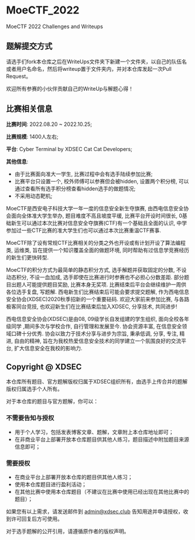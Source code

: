 # MoeCTF_2022
MoeCTF 2022 Challenges and Writeups

## 题解提交方式

请选手们fork本仓库之后在WriteUps文件夹下新建一个文件夹，以自己的队伍名或者用户名命名，然后将writeup置于文件夹内，并对本仓库发起一次Pull Request。

欢迎所有参赛的小伙伴贡献自己的WriteUp与解题心得！

## 比赛相关信息

**比赛时间**: 2022.08.20 ~ 2022.10.25;

**比赛规模**: 1400人左右;

**平台**: Cyber Terminal by XDSEC Cat Cat Developers;

**其他信息**:

   - 由于比赛面向准大一学生, 比赛过程中会有选手陆续参加比赛;
   - 比赛平台只设置一个, 校外师傅可以参赛但会被hidden, 设置两个积分榜, 可以通过查看所有选手积分榜查看hidden选手的做题情况;
   - 不采用动态靶机;

MoeCTF是西安电子科技大学一年一度的信息安全新生夺旗赛, 由西电信息安全协会面向全体准大学生举办, 题目难度不高且坡度平缓, 比赛平台开设时间很长, 0基础新生可以通过本次比赛对信息安全夺旗赛(CTF)有一个基础且全面的认识, 中学参加过一些CTF比赛的准大学生们也可以通过本次比赛重温CTF赛事.

MoeCTF除了设有常规CTF比赛相关的分类之外也开设或有计划开设了算法编程类, 运维类, 旨在提供一个知识覆盖全面的做题环境, 同时帮助有过信息学竞赛经历的新生们更快转型.

MoeCTF的积分方式为最简单的静态积分方式, 选手解题并获取固定的分数, 不设动态积分, 不设一血加成, 选手即使在比赛进行时参赛也不必担心分数差距. 部分题目出题人可能提供题目奖励, 比赛本身无奖项. 比赛结束后平台会继续维护一周供各位选手复盘, 写题解. 西电新生们比赛结束后可能会要求提交题解, 作为西电信息安全协会(XDSEC)2020秋季招新的一个重要砝码. 欢迎大家前来参加比赛, 与各路极客同台竞技, 也欢迎新生们在比赛结束后加入XDSEC, 分享技术, 共同进步!

西电信息安全协会(XDSEC)是由08, 09级学长自发组建的学生组织, 面向全校各年级同学 ,期间多次与学校合作, 自行管理和发展至今. 协会资源丰富, 在信息安全领域口碑十分优秀. 协会以致力于技术分享与进步为宗旨, 秉承低调, 分享, 专注, 精进, 自由的精神, 旨在为我校热爱信息安全技术的同学建立一个氛围良好的交流平台, 扩大信息安全在我校的影响力.

## Copyright @ XDSEC

本仓库所有题目、官方题解版权归属于XDSEC组织所有，由选手上传合并的题解版权归属选手个人所有。

对于本仓库的题目与官方题解，你可以：

### 不需要告知与授权

- 用于个人学习，包括发表博客文章、题解，文章附上本仓库地址即可；
- 在非商业平台上部署开放本仓库题目供其他人练习，题目描述中附加题目来源信息即可；

### 需要授权

- 在商业平台上部署开放本仓库的题目供其他人练习；
- 使用本仓库题目进行盈利活动；
- 在其他比赛中使用本仓库题目（不建议在比赛中使用已经出现在其他比赛中的题目）；

如果您有以上需求，请发送邮件到 [admin@xdsec.club](mailto:admin@xdsec.club) 告知用途并申请授权，收到许可回复后方可使用。

对于选手题解的公开引用，请遵循原作者的版权声明。

